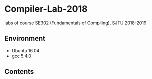 # Compiler-Lab-2018
labs of course SE302 (Fundamentals of Compiling), SJTU 2018-2019

## Environment
* Ubuntu 16.04
* gcc 5.4.0

## Contents

